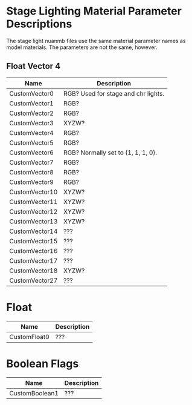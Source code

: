 # Stage Lighting Material Parameter Descriptions
The stage light nuanmb files use the same material parameter names as model materials. The parameters are not the same, however.

## Float Vector 4
| Name | Description |
| --- | --- |
| CustomVector0 | RGB? Used for stage and chr lights. |
| CustomVector1 | RGB? |
| CustomVector2 | RGB? |
| CustomVector3 | XYZW? |
| CustomVector4 | RGB? |
| CustomVector5 | RGB? |
| CustomVector6 | RGB? Normally set to (1, 1, 1, 0). |
| CustomVector7 | RGB? |
| CustomVector8 | RGB? |
| CustomVector9 | RGB? |
| CustomVector10 | XYZW? |
| CustomVector11 | XYZW? |
| CustomVector12 | XYZW? |
| CustomVector13 | XYZW? |
| CustomVector14 | ??? |
| CustomVector15 | ??? |
| CustomVector16 | ??? |
| CustomVector17 | ??? |
| CustomVector18 | XYZW? |
| CustomVector27 | ??? |

# Float
| Name | Description |
| --- | --- |
| CustomFloat0 | ??? |

# Boolean Flags
| Name | Description |
| --- | --- |
| CustomBoolean1 | ??? |
